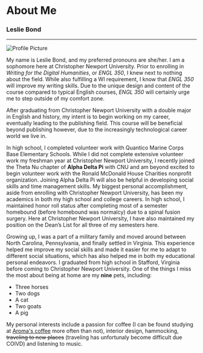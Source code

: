 # About Me
### Leslie Bond

***

![Profile Picture](https://lesliebond.github.io/LeslieBond/images/IMG_4424.JPG)


My name is Leslie Bond, and my preferred pronouns are she/her. I am a sophomore here at Christopher Newport University. Prior to enrolling in *Writing for the Digital Humanities*, or *ENGL 350*, I knew next to nothing about the field. While also fulfilling a WI requirement, I know that *ENGL 350* will improve my writing skills. Due to the unique design and content of the course compared to typical English courses, *ENGL 350* will certainly urge me to step outside of my comfort zone. 

After graduating from Christopher Newport University with a double major in English and history, my intent is to begin working on my career, eventually leading to the publishing field. This course will be beneficial beyond publishing however, due to the increasingly technological career world we live in.

In high school, I completed volunteer work with Quantico Marine Corps Base Elementary Schools. While I did not complete extensive volunteer work my freshman year at Christopher Newport University, I recently joined the Theta Nu chapter of __Alpha Delta Pi__ with CNU and am beyond excited to begin volunteer work with the Ronald McDonald House Charities nonprofit organization. Joining Alpha Delta Pi will also be helpful in developing social skills and time management skills. My biggest personal accomplishment, aside from enrolling with Christopher Newport University, has been my academics in both my high school and college careers. In high school, I maintained honor roll status after completing most of a semester homebound (before homebound was normalcy) due to a spinal fusion surgery. Here at Christopher Newport University, I have also maintained my position on the Dean’s List for all three of my semesters here.

Growing up, I was a part of a military family and moved around between North Carolina, Pennsylvania, and finally settled in Virginia. This experience helped me improve my social skills and made it easier for me to adapt to different social situations, which has also helped me in both my educational personal endeavors. I graduated from high school in Stafford, Virginia before coming to Christopher Newport University. One of the things I miss the most about being at home are my **nine** pets, including:
- Three horses
- Two dogs
- A cat
- Two goats
- A pig

My personal interests include a passion for coffee (I can be found studying at [Aroma's coffee](https://www.aromasworld.com/newportnewsloc) more often than not), interior design, hammocking, ~~traveling to new places~~ (traveling has unfortunaly become difficult due COIVD) and listening to music. 

